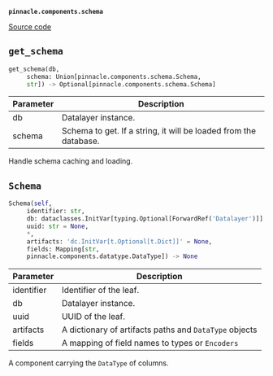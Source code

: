 **`pinnacle.components.schema`** 

[Source code](https://github.com/pinnacle/pinnacle/blob/main/pinnacle.components/schema.py)

## `get_schema` 

```python
get_schema(db,
     schema: Union[pinnacle.components.schema.Schema,
     str]) -> Optional[pinnacle.components.schema.Schema]
```
| Parameter | Description |
|-----------|-------------|
| db | Datalayer instance. |
| schema | Schema to get. If a string, it will be loaded from the database. |

Handle schema caching and loading.

## `Schema` 

```python
Schema(self,
     identifier: str,
     db: dataclasses.InitVar[typing.Optional[ForwardRef('Datalayer')]] = None,
     uuid: str = None,
     *,
     artifacts: 'dc.InitVar[t.Optional[t.Dict]]' = None,
     fields: Mapping[str,
     pinnacle.components.datatype.DataType]) -> None
```
| Parameter | Description |
|-----------|-------------|
| identifier | Identifier of the leaf. |
| db | Datalayer instance. |
| uuid | UUID of the leaf. |
| artifacts | A dictionary of artifacts paths and `DataType` objects |
| fields | A mapping of field names to types or `Encoders` |

A component carrying the `DataType` of columns.

